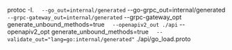 protoc -I. `  --go_out=internal/generated`
--go-grpc_out=internal/generated `  --grpc-gateway_out=internal/generated`
--grpc-gateway_opt generate_unbound_methods=true `  --openapiv2_out ./api`
--openapiv2_opt generate_unbound_methods=true `  --validate_out="lang=go:internal/generated"`
./api/go_load.proto

